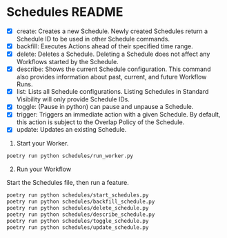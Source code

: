 # Schedules README

- [x] create: Creates a new Schedule. Newly created Schedules return a Schedule ID to be used in other Schedule commands.
- [x] backfill: Executes Actions ahead of their specified time range.
- [x] delete: Deletes a Schedule. Deleting a Schedule does not affect any Workflows started by the Schedule.
- [x] describe: Shows the current Schedule configuration. This command also provides information about past, current, and future Workflow Runs.
- [x] list: Lists all Schedule configurations. Listing Schedules in Standard Visibility will only provide Schedule IDs.
- [x] toggle: (Pause in python) can pause and unpause a Schedule.
- [x] trigger: Triggers an immediate action with a given Schedule. By default, this action is subject to the Overlap Policy of the Schedule.
- [x] update: Updates an existing Schedule.

1. Start your Worker.

```bash
poetry run python schedules/run_worker.py
```

2. Run your Workflow

Start the Schedules file, then run a feature.

```bash
poetry run python schedules/start_schedules.py
poetry run python schedules/backfill_schedule.py
poetry run python schedules/delete_schedule.py
poetry run python schedules/describe_schedule.py
poetry run python schedules/toggle_schedule.py
poetry run python schedules/update_schedule.py
```
